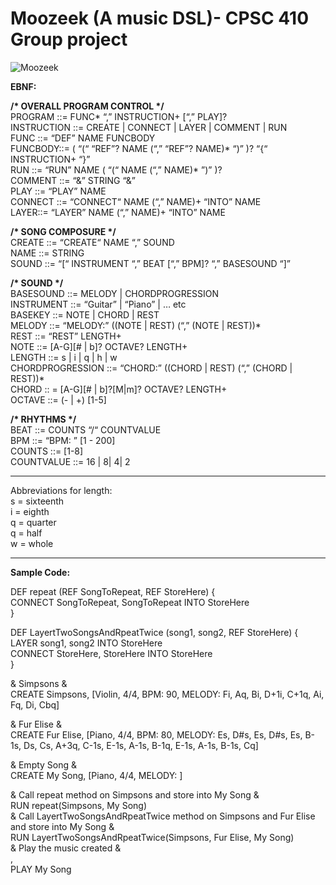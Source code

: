 # Moozeek (A music DSL)- CPSC 410 Group project
![Moozeek](https://user-images.githubusercontent.com/31344971/82974722-80e74000-9f8f-11ea-890b-f9b5acb3884c.jpg)

__EBNF:__<br/>

__/* OVERALL PROGRAM CONTROL */__   
PROGRAM ::=  FUNC*  “,” INSTRUCTION+ [“,” PLAY]?  
INSTRUCTION ::= CREATE | CONNECT | LAYER | COMMENT | RUN  
FUNC ::= “DEF” NAME FUNCBODY  
FUNCBODY::= ( “(“ “REF”? NAME (“,” “REF”? NAME)* “)”  )?  “{“ INSTRUCTION+ “}”  
RUN ::=  “RUN” NAME ( “(“ NAME  (“,” NAME)* ”)” )?  
COMMENT ::= “&” STRING “&”  
PLAY ::= “PLAY” NAME   
CONNECT ::= “CONNECT“  NAME (“,” NAME)+ “INTO” NAME  
LAYER::= “LAYER” NAME (“,” NAME)+ “INTO” NAME  
  
__/* SONG COMPOSURE */__  
CREATE ::= “CREATE“  NAME “,”  SOUND  
NAME ::=  STRING  
SOUND ::= “[“ INSTRUMENT “,” BEAT [“,” BPM]? “,” BASESOUND “]”  

__/* SOUND */__  
BASESOUND ::= MELODY | CHORDPROGRESSION  
INSTRUMENT ::= “Guitar” | “Piano” | … etc  
BASEKEY ::= NOTE | CHORD | REST  
MELODY ::= “MELODY:” ((NOTE | REST) (“,” (NOTE | REST))*  
REST ::= “REST” LENGTH+   
NOTE ::=  [A-G][# | b]? OCTAVE?  LENGTH+  
LENGTH ::= s | i | q | h | w  
CHORDPROGRESSION ::= “CHORD:” ((CHORD | REST) (“,” (CHORD | REST))*  
CHORD :: =  [A-G][# | b]?[M|m]? OCTAVE?   LENGTH+   
OCTAVE ::= (- | +) [1-5]    
  
__/* RHYTHMS */__  
BEAT ::= COUNTS “/“ COUNTVALUE   
BPM ::= “BPM: ” [1 - 200]  
COUNTS ::= [1-8]  
COUNTVALUE ::= 16 | 8| 4| 2  
  
  
------------------------------  
Abbreviations for length:  
s    = sixteenth  
i    = eighth  
q   = quarter  
q   = half  
w  = whole    
  
------------------------------      
__Sample Code:__  
  
DEF repeat (REF SongToRepeat, REF StoreHere) {  
  CONNECT SongToRepeat, SongToRepeat INTO StoreHere  
}  

DEF LayertTwoSongsAndRpeatTwice (song1, song2, REF StoreHere) {  
  LAYER song1, song2 INTO StoreHere  
  CONNECT StoreHere, StoreHere INTO StoreHere  
}  
  
& Simpsons &  
CREATE Simpsons, [Violin, 4/4, BPM: 90, MELODY: Fi, Aq, Bi, D+1i, C+1q, Ai, Fq, Di, Cbq]  
  
& Fur Elise &  
CREATE Fur Elise, [Piano, 4/4,  BPM: 80, MELODY: Es, D#s, Es, D#s, Es, B-1s, Ds, Cs, A+3q, C-1s, E-1s, A-1s, B-1q, E-1s, A-1s, B-1s, Cq]  
  
& Empty Song &  
CREATE My Song, [Piano, 4/4, MELODY: ]  
  
& Call repeat method on Simpsons and store into My Song &  
RUN repeat(Simpsons, My Song)  
& Call LayertTwoSongsAndRpeatTwice method on Simpsons and Fur Elise and store into My Song &  
RUN LayertTwoSongsAndRpeatTwice(Simpsons, Fur Elise, My Song)  
& Play the music created &  
,  
PLAY My Song  


